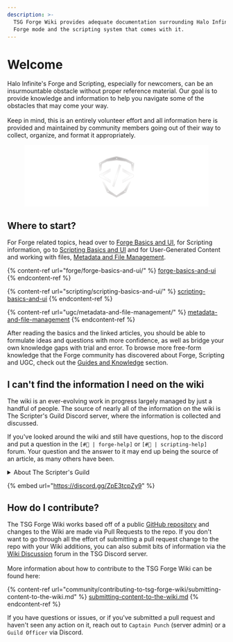 ```yaml
---
description: >-
  TSG Forge Wiki provides adequate documentation surrounding Halo Infinite's
  Forge mode and the scripting system that comes with it.
---
```


# Welcome

Halo Infinite's Forge and Scripting, especially for newcomers, can be an insurmountable obstacle without proper reference material. Our goal is to provide knowledge and information to help you navigate some of the obstacles that may come your way.\
\
Keep in mind, this is an entirely volunteer effort and all information here is provided and maintained by community members going out of their way to collect, organize, and format it appropriately.

<figure><img src=".gitbook/assets/banner-tsg-logo-no-background.png" alt="The Scripter&#x27;s Guild logo"><figcaption></figcaption></figure>

## Where to start?

For Forge related topics, head over to [Forge Basics and UI](forge/forge-basics-and-ui/), for Scripting information, go to [Scripting Basics and UI](scripting/scripting-basics-and-ui/) and for User-Generated Content and working with files, [Metadata and File Management](ugc/metadata-and-file-management/).

{% content-ref url="forge/forge-basics-and-ui/" %}
[forge-basics-and-ui](forge/forge-basics-and-ui/)
{% endcontent-ref %}

{% content-ref url="scripting/scripting-basics-and-ui/" %}
[scripting-basics-and-ui](scripting/scripting-basics-and-ui/)
{% endcontent-ref %}

{% content-ref url="ugc/metadata-and-file-management/" %}
[metadata-and-file-management](ugc/metadata-and-file-management/)
{% endcontent-ref %}

After reading the basics and the linked articles, you should be able to formulate ideas and questions with more confidence, as well as bridge your own knowledge gaps with trial and error. To browse more free-form knowledge that the Forge community has discovered about Forge, Scripting and UGC, check out the [Guides and Knowledge](guides-and-knowledge/forge/) section.



## I can't find the information I need on the wiki

The wiki is an ever-evolving work in progress largely managed by just a handful of people. The source of nearly all of the information on the wiki is The Scripter's Guild Discord server, where the information is collected and discussed.

If you've looked around the wiki and still have questions, hop to the discord and put a question in the `[#🤷 | forge-help]` or `[#🤷 | scripting-help]` forum. Your question and the answer to it may end up being the source of an article, as many others have been.

<details>

<summary>About The Scripter's Guild</summary>

The Scripter's Guild (TSG) is a server based around UGC and game dev, founded by Halo creators. We wrote the wiki for Halo 5 scripting as it existed on ForgeHub and are responsible for many enhancements to content for Halo 5 matchmaking, including the creation of the Mythic KotH, Assymetric 1 Flag CTF for BTB, Pig of the Hill, and Roaming King modes, systems for weather volumes w/ excluded interiors and static spawn timers for weapons, as well as a myriad of other creations.

Memebers of The Scripter's Guild community help each other on the Discord server and are discovering new things about Halo daily. \
\
Read more on [The Scripter's Guild](community/the-scripters-guild.md) article.

</details>

{% embed url="https://discord.gg/ZpE3tcpZy9" %}

## How do I contribute?

The TSG Forge Wiki works based off of a public [GitHub repository](https://github.com/The-Scripters-Guild/ForgeWiki) and changes to the Wiki are made via Pull Requests to the repo. If you don't want to go through all the effort of submitting a pull request change to the repo with your Wiki additions, you can also submit bits of information via the [Wiki Discussion](https://discord.com/channels/220766496635224065/1032391999740969011) forum in the TSG Discord server.\
\
More information about how to contribute to the TSG Forge Wiki can be found here:

{% content-ref url="community/contributing-to-tsg-forge-wiki/submitting-content-to-the-wiki.md" %}
[submitting-content-to-the-wiki.md](community/contributing-to-tsg-forge-wiki/submitting-content-to-the-wiki.md)
{% endcontent-ref %}

If you have questions or issues, or if you've submitted a pull request and haven't seen any action on it, reach out to `Captain Punch` (server admin) or a `Guild Officer` via Discord.

